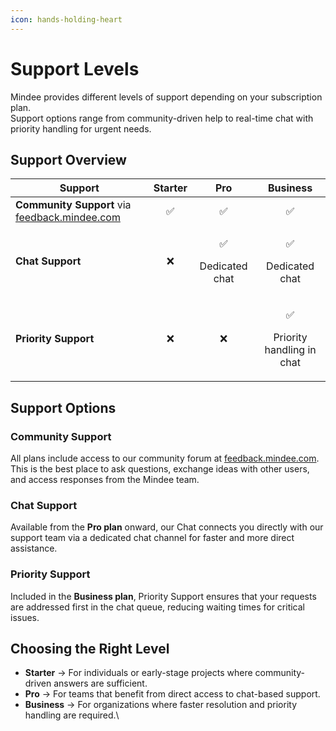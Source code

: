 ```yaml
---
icon: hands-holding-heart
---
```


# Support Levels

Mindee provides different levels of support depending on your subscription plan.\
Support options range from community-driven help to real-time chat with priority handling for urgent needs.

## Support Overview <a href="#support-overview" id="support-overview"></a>

| Support                                                                       | Starter |               Pro              |                  Business                 |
| ----------------------------------------------------------------------------- | :-----: | :----------------------------: | :---------------------------------------: |
| **Community Support** via [feedback.mindee.com](https://feedback.mindee.com/) |    ✅    |               ✅                |                     ✅                     |
| **Chat Support**                                                              |    ❌    | <p>✅ </p><p>Dedicated chat</p> |       <p>✅ </p><p>Dedicated chat</p>      |
| **Priority Support**                                                          |    ❌    |               ❌                | <p>✅ </p><p>Priority handling in chat</p> |

## Support Options <a href="#support-options" id="support-options"></a>

### Community Support

All plans include access to our community forum at [feedback.mindee.com](https://feedback.mindee.com/).\
This is the best place to ask questions, exchange ideas with other users, and access responses from the Mindee team.

### Chat Support

Available from the **Pro plan** onward, our Chat connects you directly with our support team via a dedicated chat channel for faster and more direct assistance.

### Priority Support

Included in the **Business plan**, Priority Support ensures that your requests are addressed first in the chat queue, reducing waiting times for critical issues.

## Choosing the Right Level <a href="#choosing-the-right-level" id="choosing-the-right-level"></a>

* **Starter** → For individuals or early-stage projects where community-driven answers are sufficient.
* **Pro** → For teams that benefit from direct access to chat-based support.
* **Business** → For organizations where faster resolution and priority handling are required.\
